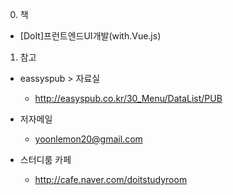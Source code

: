0. 책

- [DoIt]프런트엔드UI개발(with.Vue.js)

1. 참고

- eassyspub > 자료실

  - http://easyspub.co.kr/30_Menu/DataList/PUB

- 저자메일

  - yoonlemon20@gmail.com

- 스터디룸 카페
  - http://cafe.naver.com/doitstudyroom
